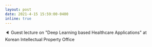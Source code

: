 ```yaml
---
layout: post
date: 2021-4-15 15:59:00-0400
inline: true
---
```


:speaker: Guest lecture on "Deep Learning based Healthcare Applications" at Korean Intellectual Property Office

